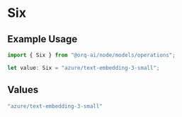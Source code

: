 # Six

## Example Usage

```typescript
import { Six } from "@orq-ai/node/models/operations";

let value: Six = "azure/text-embedding-3-small";
```

## Values

```typescript
"azure/text-embedding-3-small"
```